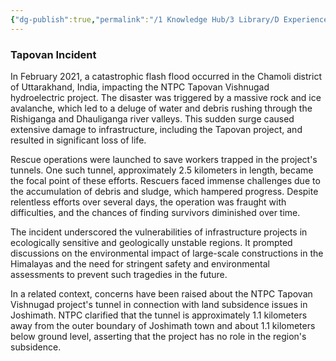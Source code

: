 ```yaml
---
{"dg-publish":true,"permalink":"/1 Knowledge Hub/3 Library/D Experiences & Learnings/1 Office/1 Power Plant Incidents & Experiences/Tapovan/","noteIcon":""}
---
```


### Tapovan Incident
In February 2021, a catastrophic flash flood occurred in the Chamoli district of Uttarakhand, India, impacting the NTPC Tapovan Vishnugad hydroelectric project. The disaster was triggered by a massive rock and ice avalanche, which led to a deluge of water and debris rushing through the Rishiganga and Dhauliganga river valleys. This sudden surge caused extensive damage to infrastructure, including the Tapovan project, and resulted in significant loss of life.

Rescue operations were launched to save workers trapped in the project's tunnels. One such tunnel, approximately 2.5 kilometers in length, became the focal point of these efforts. Rescuers faced immense challenges due to the accumulation of debris and sludge, which hampered progress. Despite relentless efforts over several days, the operation was fraught with difficulties, and the chances of finding survivors diminished over time.

The incident underscored the vulnerabilities of infrastructure projects in ecologically sensitive and geologically unstable regions. It prompted discussions on the environmental impact of large-scale constructions in the Himalayas and the need for stringent safety and environmental assessments to prevent such tragedies in the future.

In a related context, concerns have been raised about the NTPC Tapovan Vishnugad project's tunnel in connection with land subsidence issues in Joshimath. NTPC clarified that the tunnel is approximately 1.1 kilometers away from the outer boundary of Joshimath town and about 1.1 kilometers below ground level, asserting that the project has no role in the region's subsidence.

